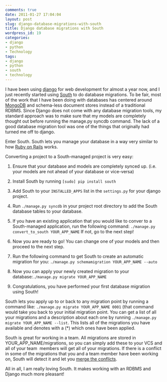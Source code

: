 ```yaml
---
comments: true
date: 2011-01-27 17:04:04
layout: post
slug: django-database-migrations-with-south
title: Django database migrations with South
wordpress_id: 19
categories:
- django
- python
- Technology
tags:
- django
- python
- south
- technology
---
```


I have been using [django](http://djangoproject.com) for web development for almost a year now, and I just recently started using [South](http://south.aeracode.org/) to do database migrations. To be fair, most of the work that I have been doing with databases has centered around [MongoDB](http://www.mongodb.org) and schema-less document stores instead of a traditional RDBMS. Since Django does not come with any database migration tools, my standard approach was to make sure that my models are completely thought out before running the manage.py syncdb command. The lack of a good database migration tool was one of the things that originally had turned me off to django.

Enter South. South lets you manage your database in a way very similar to how [Ruby on Rails](http://rubyonrails.org) works.



Converting a project to a South-managed project is very easy:



	
  1. Ensure that your database and models are completely synced up. (i.e. your models are not ahead of your database or vice-versa)

	
  2. Install South by running `[sudo] pip install south`

	
  3. Add South to your `INSTALLED_APPS` list in the `settings.py` for your django project.

	
  4. Run `./manage.py syncdb` in your project root directory to add the South database tables to your database.

	
  5. If you have an existing application that you would like to conver to a South-managed application, run the following command: `./manage.py convert_to_south YOUR_APP_NAME` If not, go to the next step!

	
  6. Now you are ready to go! You can change one of your models and then proceed to the next step.

	
  7. Run the following command to get South to create an automatic migration for you: `./manage.py schemamigration YOUR_APP_NAME --auto`

	
  8. Now you can apply your newly created migration to your database:`./manage.py migrate YOUR_APP_NAME`

	
  9. Congratulations, you have performed your first database migration using South!


South lets you apply up to or back to any migration point by running a command like: `./manage.py migrate YOUR_APP_NAME 0001` (that command would take you back to your initial migration point. You can get a list of all your migrations and a description about each one by running `./manage.py migrate YOUR_APP_NAME --list`. This lists all of the migrations you have available and denotes with a (*) which ones have been applied.

South is great for working in a team. All migrations are stored in YOUR_APP_NAME/migrations, so you can simply add these to your VCS and all of your team  members will get all of your migrations. If there is a conflict in some of the migrations that you and a team member have been working on, South will detect it and let you [merge the conflicts](http://south.aeracode.org/docs/tutorial/part5.html#team-workflow).

All in all, I am really loving South. It makes working with an RDBMS and Django much more pleasant!
